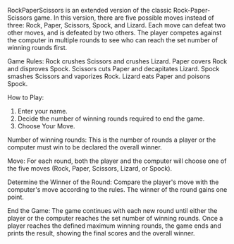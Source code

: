 RockPaperScissors is an extended version of the classic Rock-Paper-Scissors game. 
In this version, there are five possible moves instead of three: Rock, Paper, Scissors, Spock, and Lizard. 
Each move can defeat two other moves, and is defeated by two others. 
The player competes against the computer in multiple rounds to see who can reach the set number of winning rounds first.


Game Rules:
Rock crushes Scissors and crushes Lizard.
Paper covers Rock and disproves Spock.
Scissors cuts Paper and decapitates Lizard.
Spock smashes Scissors and vaporizes Rock.
Lizard eats Paper and poisons Spock.

How to Play:
1. Enter your name.
2. Decide the number of winning rounds required to end the game. 
3. Choose Your Move.
   

Number of winning rounds:
This is the number of rounds a player or the computer must win to be declared the overall winner.

Move:
For each round, both the player and the computer will choose one of the five moves (Rock, Paper, Scissors, Lizard, or Spock).

Determine the Winner of the Round:
Compare the player's move with the computer's move according to the rules.
The winner of the round gains one point.

End the Game:
The game continues with each new round until either the player or the computer reaches the set number of winning rounds.
Once a player reaches the defined maximum winning rounds, the game ends and prints the result, showing the final scores and the overall winner.
